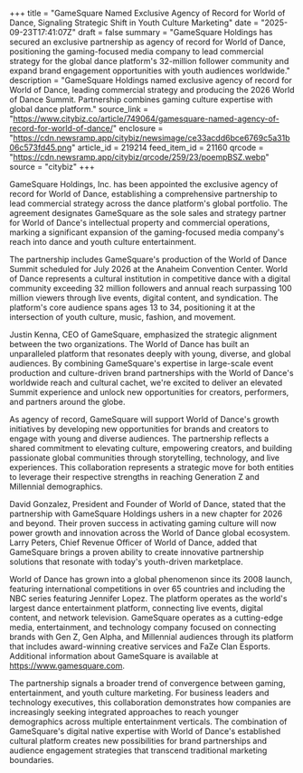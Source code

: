 +++
title = "GameSquare Named Exclusive Agency of Record for World of Dance, Signaling Strategic Shift in Youth Culture Marketing"
date = "2025-09-23T17:41:07Z"
draft = false
summary = "GameSquare Holdings has secured an exclusive partnership as agency of record for World of Dance, positioning the gaming-focused media company to lead commercial strategy for the global dance platform's 32-million follower community and expand brand engagement opportunities with youth audiences worldwide."
description = "GameSquare Holdings named exclusive agency of record for World of Dance, leading commercial strategy and producing the 2026 World of Dance Summit. Partnership combines gaming culture expertise with global dance platform."
source_link = "https://www.citybiz.co/article/749064/gamesquare-named-agency-of-record-for-world-of-dance/"
enclosure = "https://cdn.newsramp.app/citybiz/newsimage/ce33acdd6bce6769c5a31b06c573fd45.png"
article_id = 219214
feed_item_id = 21160
qrcode = "https://cdn.newsramp.app/citybiz/qrcode/259/23/poempBSZ.webp"
source = "citybiz"
+++

<p>GameSquare Holdings, Inc. has been appointed the exclusive agency of record for World of Dance, establishing a comprehensive partnership to lead commercial strategy across the dance platform's global portfolio. The agreement designates GameSquare as the sole sales and strategy partner for World of Dance's intellectual property and commercial operations, marking a significant expansion of the gaming-focused media company's reach into dance and youth culture entertainment.</p><p>The partnership includes GameSquare's production of the World of Dance Summit scheduled for July 2026 at the Anaheim Convention Center. World of Dance represents a cultural institution in competitive dance with a digital community exceeding 32 million followers and annual reach surpassing 100 million viewers through live events, digital content, and syndication. The platform's core audience spans ages 13 to 34, positioning it at the intersection of youth culture, music, fashion, and movement.</p><p>Justin Kenna, CEO of GameSquare, emphasized the strategic alignment between the two organizations. The World of Dance has built an unparalleled platform that resonates deeply with young, diverse, and global audiences. By combining GameSquare's expertise in large-scale event production and culture-driven brand partnerships with the World of Dance's worldwide reach and cultural cachet, we're excited to deliver an elevated Summit experience and unlock new opportunities for creators, performers, and partners around the globe.</p><p>As agency of record, GameSquare will support World of Dance's growth initiatives by developing new opportunities for brands and creators to engage with young and diverse audiences. The partnership reflects a shared commitment to elevating culture, empowering creators, and building passionate global communities through storytelling, technology, and live experiences. This collaboration represents a strategic move for both entities to leverage their respective strengths in reaching Generation Z and Millennial demographics.</p><p>David Gonzalez, President and Founder of World of Dance, stated that the partnership with GameSquare Holdings ushers in a new chapter for 2026 and beyond. Their proven success in activating gaming culture will now power growth and innovation across the World of Dance global ecosystem. Larry Peters, Chief Revenue Officer of World of Dance, added that GameSquare brings a proven ability to create innovative partnership solutions that resonate with today's youth-driven marketplace.</p><p>World of Dance has grown into a global phenomenon since its 2008 launch, featuring international competitions in over 65 countries and including the NBC series featuring Jennifer Lopez. The platform operates as the world's largest dance entertainment platform, connecting live events, digital content, and network television. GameSquare operates as a cutting-edge media, entertainment, and technology company focused on connecting brands with Gen Z, Gen Alpha, and Millennial audiences through its platform that includes award-winning creative services and FaZe Clan Esports. Additional information about GameSquare is available at <a href="https://www.gamesquare.com" rel="nofollow" target="_blank">https://www.gamesquare.com</a>.</p><p>The partnership signals a broader trend of convergence between gaming, entertainment, and youth culture marketing. For business leaders and technology executives, this collaboration demonstrates how companies are increasingly seeking integrated approaches to reach younger demographics across multiple entertainment verticals. The combination of GameSquare's digital native expertise with World of Dance's established cultural platform creates new possibilities for brand partnerships and audience engagement strategies that transcend traditional marketing boundaries.</p>